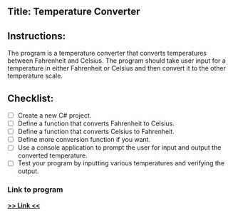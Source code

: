 ﻿## Title: Temperature Converter

## Instructions:
The program is a temperature converter that converts temperatures between Fahrenheit and Celsius. The program should take user input for a temperature in either Fahrenheit or Celsius and then convert it to the other temperature scale.

## Checklist:
- [ ] Create a new C# project.
- [ ] Define a function that converts Fahrenheit to Celsius.
- [ ] Define a function that converts Celsius to Fahrenheit.
- [ ] Define more conversion function if you want.
- [ ] Use a console application to prompt the user for input and output the converted temperature.
- [ ] Test your program by inputting various temperatures and verifying the output.

### Link to program
**[>> Link <<](https://replit.com/@xiacodes/C-Console-Applications-Collection?v=1)**
